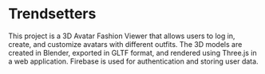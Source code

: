 # Trendsetters
This project is a 3D Avatar Fashion Viewer that allows users to log in, create, and customize avatars with different outfits. The 3D models are created in Blender, exported in GLTF format, and rendered using Three.js in a web application. Firebase is used for authentication and storing user data.
